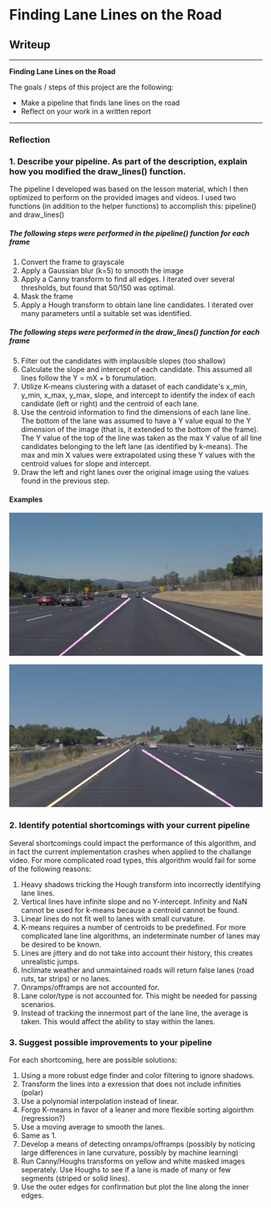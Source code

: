 # **Finding Lane Lines on the Road** 

## Writeup

---

**Finding Lane Lines on the Road**

The goals / steps of this project are the following:
* Make a pipeline that finds lane lines on the road
* Reflect on your work in a written report


[//]: # (Image References)

[image1]: ./solidWhiteCurve.jpg "Example from Video 1"
[image2]: ./solidYellowLeft.jpg "Example from Video 2"

---

### Reflection

### 1. Describe your pipeline. As part of the description, explain how you modified the draw_lines() function.

The pipeline I developed was based on the lesson material, which I then optimized to perform on the provided images and videos. I used two functions (in addition to the helper functions) to accomplish this: pipeline() and draw_lines()


##### The following steps were performed in the pipeline() function for each frame

1. Convert the frame to grayscale
2. Apply a Gaussian blur (k=5) to smooth the image
3. Apply a Canny transform to find all edges. I iterated over several thresholds, but found that 50/150 was optimal.
3. Mask the frame
4. Apply a Hough transform to obtain lane line candidates. I iterated over many parameters until a suitable set was identified.

##### The following steps were performed in the draw_lines() function for each frame
5. Filter out the candidates with implausible slopes (too shallow)
6. Calculate the slope and intercept of each candidate. This assumed all lines follow the Y = mX + b forumulation.
7. Utilize K-means clustering with a dataset of each candidate's x_min, y_min, x_max, y_max, slope, and intercept to identify the index of each candidate (left or right) and the centroid of each lane.
8. Use the centroid information to find the dimensions of each lane line. The bottom of the lane was assumed to have a Y value equal to the Y dimension of the image (that is, it extended to the bottom of the frame). The Y value of the top of the line was taken as the max Y value of all line candidates belonging to the left lane (as identified by k-means). The max and min X values were extrapolated using these Y values with the centroid values for slope and intercept.
9. Draw the left and right lanes over the original image using the values found in the previous step.

#### Examples

![alt text][image1]

![alt text][image2]


### 2. Identify potential shortcomings with your current pipeline

Several shortcomings could impact the performance of this algorithm, and in fact the current implementation crashes when applied to the challange video. For more complicated road types, this algorithm would fail for some of the following reasons:

1. Heavy shadows tricking the Hough transform into incorrectly identifying lane lines.
2. Vertical lines have infinite slope and no Y-intercept. Infinity and NaN cannot be used for k-means because a centroid cannot be found.
3. Linear lines do not fit well to lanes with small curvature.
4. K-means requires a number of centroids to be predefined. For more complicated lane line algorithms, an indeterminate number of lanes may be desired to be known.
5. Lines are jittery and do not take into account their history, this creates unrealistic jumps.
6. Inclimate weather and unmaintained roads will return false lanes (road ruts, tar strips) or no lanes.
7. Onramps/offramps are not accounted for.
8. Lane color/type is not accounted for. This might be needed for passing scenarios. 
9. Instead of tracking the innermost part of the lane line, the average is taken. This would affect the ability to stay within the lanes.

### 3. Suggest possible improvements to your pipeline

For each shortcoming, here are possible solutions:

1. Using a more robust edge finder and color filtering to ignore shadows.
2. Transform the lines into a exression that does not include infinities (polar)
3. Use a polynomial interpolation instead of linear.
4. Forgo K-means in favor of a leaner and more flexible sorting algoirthm (regression?)
5. Use a moving average to smooth the lanes.
6. Same as 1.
7. Develop a means of detecting onramps/offramps (possibly by noticing large differences in lane curvature, possibly by machine learning)
8. Run Canny/Houghs transforms on yellow and white masked images seperately. Use Houghs to see if a lane is made of many or few segments (striped or solid lines).
9. Use the outer edges for confirmation but plot the line along the inner edges.